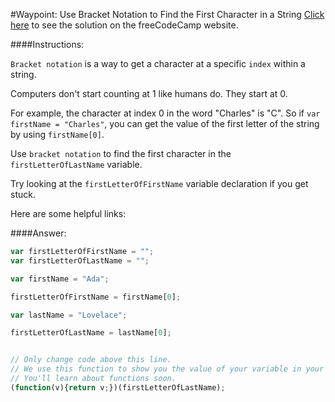 #Waypoint: Use Bracket Notation to Find the First Character in a String
<a href="http://freecodecamp.com/challenges/Waypoint:%20Use%20Bracket%20Notation%20to%20Find%20the%20First%20Character%20in%20a%20String?solution=var%20firstLetterOfFirstName%20%3D%20%22%22%3B%0Avar%20firstLetterOfLastName%20%3D%20%22%22%3B%0A%0Avar%20firstName%20%3D%20%22Ada%22%3B%0A%0AfirstLetterOfFirstName%20%3D%20firstName%5B0%5D%3B%0A%0Avar%20lastName%20%3D%20%22Lovelace%22%3B%0A%0AfirstLetterOfLastName%20%3D%20lastName%5B0%5D%3B%0A%0A%0A%2F%2F%20Only%20change%20code%20above%20this%20line.%0A%2F%2F%20We%20use%20this%20function%20to%20show%20you%20the%20value%20of%20your%20variable%20in%20your%20output%20box.%0A%2F%2F%20You%27ll%20learn%20about%20functions%20soon.%0A(function(v)%7Breturn%20v%3B%7D)(firstLetterOfLastName)%3B%0A" target="_blank">Click here</a> to see the solution on the freeCodeCamp website.


####Instructions:
<p class="wrappable negative-10"><code>Bracket notation</code> is a way to get a character at a specific <code>index</code> within a string.</p><p class="wrappable negative-10">Computers don&apos;t start counting at 1 like humans do. They start at 0.</p><p class="wrappable negative-10">For example, the character at index 0 in the word &quot;Charles&quot; is &quot;C&quot;. So if <code>var firstName = &quot;Charles&quot;</code>, you can get the value of the first letter of the string by using <code>firstName[0]</code>.</p><p class="wrappable negative-10">Use <code>bracket notation</code> to find the first character in the <code>firstLetterOfLastName</code> variable.</p><p class="wrappable negative-10">Try looking at the <code>firstLetterOfFirstName</code> variable declaration if you get stuck.</p><div class="negative-bottom-margin-30"><div id="MDN-links"><p class="negative-10">Here are some helpful links:</p></div></div>


####Answer:
```javascript
var firstLetterOfFirstName = "";
var firstLetterOfLastName = "";

var firstName = "Ada";

firstLetterOfFirstName = firstName[0];

var lastName = "Lovelace";

firstLetterOfLastName = lastName[0];


// Only change code above this line.
// We use this function to show you the value of your variable in your output box.
// You'll learn about functions soon.
(function(v){return v;})(firstLetterOfLastName);

```